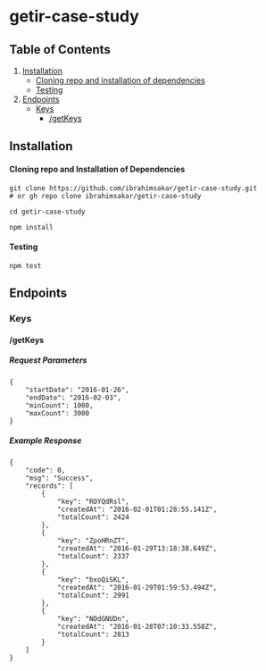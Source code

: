 # getir-case-study

## Table of Contents

1. [Installation](#installation)
    * [Cloning repo and installation of dependencies](#cloning-repo-and-installation-of-dependencies)
    * [Testing](#testing)
2. [Endpoints](#endpoints)
    * [Keys](#keys)
        - [/getKeys](#/getKeys)


## Installation

#### Cloning repo and Installation of Dependencies
```
git clone https://github.com/ibrahimsakar/getir-case-study.git
# or gh repo clone ibrahimsakar/getir-case-study

cd getir-case-study

npm install
```

#### Testing
```
npm test
```


## Endpoints

### Keys

#### /getKeys


##### Request Parameters

```
{
    "startDate": "2016-01-26",
    "endDate": "2016-02-03",
    "minCount": 1000,
    "maxCount": 3000
}
```

##### Example Response

```
{
    "code": 0,
    "msg": "Success",
    "records": [
        {
            "key": "ROYQdRsl",
            "createdAt": "2016-02-01T01:28:55.141Z",
            "totalCount": 2424
        },
        {
            "key": "ZpoHRnZT",
            "createdAt": "2016-01-29T13:18:38.649Z",
            "totalCount": 2337
        },
        {
            "key": "bxoQiSKL",
            "createdAt": "2016-01-29T01:59:53.494Z",
            "totalCount": 2991
        },
        {
            "key": "NOdGNUDn",
            "createdAt": "2016-01-28T07:10:33.558Z",
            "totalCount": 2813
        }
    ]
}
```